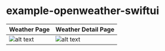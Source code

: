 # example-openweather-swiftui

| Weather Page  | Weather Detail Page |
| ------------- | ------------- |
| ![alt text](https://ibb.co/W6BRs5T)  | ![alt text](https://ibb.co/W6BRs5T)  |
